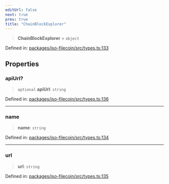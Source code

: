 ```yaml
---
editUrl: false
next: true
prev: true
title: "ChainBlockExplorer"
---
```


> **ChainBlockExplorer** = `object`

Defined in: [packages/iso-filecoin/src/types.ts:133](https://github.com/hugomrdias/filecoin/blob/main/packages/iso-filecoin/src/types.ts#L133)

## Properties

### apiUrl?

> `optional` **apiUrl**: `string`

Defined in: [packages/iso-filecoin/src/types.ts:136](https://github.com/hugomrdias/filecoin/blob/main/packages/iso-filecoin/src/types.ts#L136)

***

### name

> **name**: `string`

Defined in: [packages/iso-filecoin/src/types.ts:134](https://github.com/hugomrdias/filecoin/blob/main/packages/iso-filecoin/src/types.ts#L134)

***

### url

> **url**: `string`

Defined in: [packages/iso-filecoin/src/types.ts:135](https://github.com/hugomrdias/filecoin/blob/main/packages/iso-filecoin/src/types.ts#L135)
